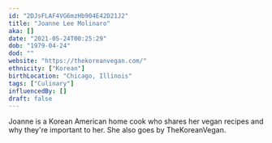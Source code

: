 ```yaml
---
id: "2DJsFLAF4VG6mzHb904E42D21J2"
title: "Joanne Lee Molinaro"
aka: []
date: "2021-05-24T00:25:29"
dob: "1979-04-24"
dod: ""
website: "https://thekoreanvegan.com/"
ethnicity: ["Korean"]
birthLocation: "Chicago, Illinois"
tags: ["Culinary"]
influencedBy: []
draft: false
---
```


Joanne is a Korean American home cook who shares her vegan recipes and why
they're important to her. She also goes by TheKoreanVegan.
